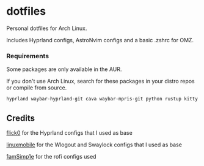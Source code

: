 # dotfiles

Personal dotfiles for Arch Linux.

Includes Hyprland configs, AstroNvim configs and a basic .zshrc for OMZ. 

### Requirements 

Some packages are only available in the AUR.

If you don't use Arch Linux, search for these packages in your distro repos or compile from source.

```bash
hyprland waybar-hyprland-git cava waybar-mpris-git python rustup kitty zsh rofi-lbonn-wayland-git xdg-desktop-portal-hyprland tty-clock-git swaylockd grim slurp btop pfetch-rs jq dunst wl-clipboard swaylock-effects-git swww swayidle wlogout neovim pamixer
```

## Credits

[flick0](https://github.com/flick0/dotfiles) for the Hyprland configs that I used as base

[linuxmobile](https://github.com/linuxmobile/hyprland-dots) for the Wlogout and Swaylock configs that I used as base

[1amSimp1e](https://github.com/1amSimp1e/dots/tree/balcony%F0%9F%9A%8A) for the rofi configs used

